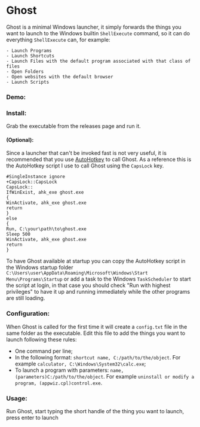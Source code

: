 # Ghost

Ghost is a minimal Windows launcher, it simply forwards the things you want to launch to the Windows builtin ```ShellExecute``` command, so it can do everything ```ShellExecute``` can, for example:

```
- Launch Programs
- Launch Shortcuts
- Launch Files with the default program associated with that class of files
- Open Folders
- Open websites with the default browser
- Launch Scripts
```

### Demo:

### Install:

Grab the executable from the releases page and run it.

#### (Optional):
Since a launcher that can't be invoked fast is not very useful, it is recommended that you use [AutoHotkey](https://www.autohotkey.com/) to call Ghost. As a reference this is the AutoHotkey script I use to call Ghost using the ```CapsLock``` key.
```
#SingleInstance ignore
+CapsLock::CapsLock
CapsLock::
IfWinExist, ahk_exe ghost.exe
{
WinActivate, ahk_exe ghost.exe
return
}
else
{
Run, C:\your\path\to\ghost.exe
Sleep 500
WinActivate, ahk_exe ghost.exe
return
}
```
To have Ghost available at startup you can copy the AutoHotkey script in the Windows startup folder ```C:\Users\user\AppData\Roaming\Microsoft\Windows\Start Menu\Programs\Startup``` or add a task to the Windows ```TaskScheduler``` to start the script at login, in that case you should check "Run with highest privileges" to have it up and running immediately while the other programs are still loading.



### Configuration:
When Ghost is called for the first time it will create a ```config.txt``` file in the same folder as the executable. Edit this file to add the things you want to launch following these rules:

- One command per line;
- In the following format: ```shortcut name, C:/path/to/the/object```. For example ```calculator, C:\Windows\System32\calc.exe```;
- To launch a program with parameters: ```name,(parameters)C:/path/to/the/object```. For example ```uninstall or modify a program, (appwiz.cpl)control.exe```.


### Usage:
Run Ghost, start typing the short handle of the thing you want to launch, press enter to launch


